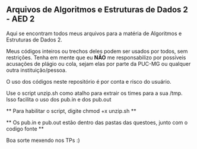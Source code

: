 ## Arquivos de Algoritmos e Estruturas de Dados 2 - AED 2

Aqui se encontram todos meus arquivos para a matéria de Algoritmos e Estruturas de Dados 2.

Meus códigos inteiros ou trechos deles podem ser usados por todos, sem restrições. Tenha em mente que eu **NÃO** me responsabilizo por possíveis acusações de plágio ou cola, sejam elas por parte da PUC-MG ou qualquer outra instituição/pessoa.

O uso dos códigos neste repositório é por conta e risco do usuário.

Use o script unzip.sh como atalho para extrair os times para a sua /tmp. Isso facilita o uso dos pub.in e dos pub.out

** Para habilitar o script, digite chmod +x unzip.sh **

** Os pub.in e pub.out estão dentro das pastas das questoes, junto com o codigo fonte **

Boa sorte mexendo nos TPs :)
